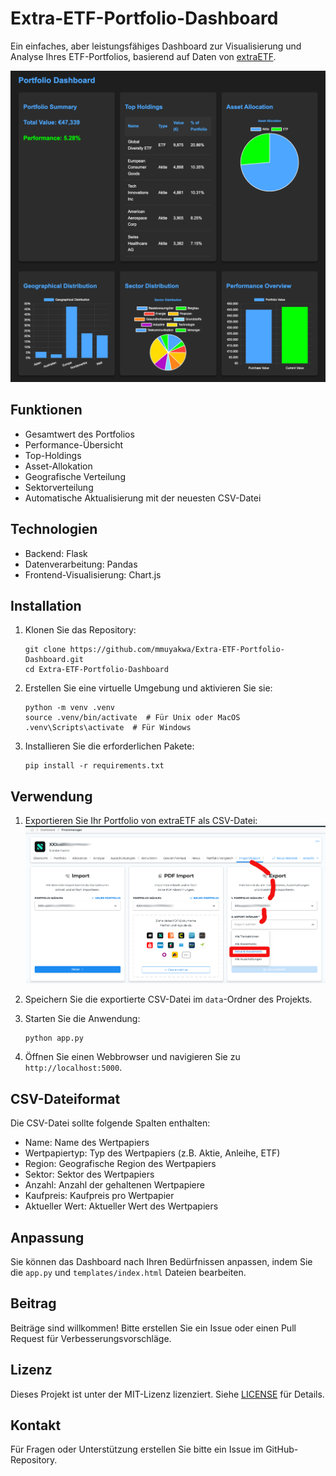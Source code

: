 # Extra-ETF-Portfolio-Dashboard

Ein einfaches, aber leistungsfähiges Dashboard zur Visualisierung und Analyse Ihres ETF-Portfolios, basierend auf Daten von [extraETF](https://extraetf.com/de/).

![Portfolio Dashboard](img/Portfolio-Dashboard.png)

## Funktionen

- Gesamtwert des Portfolios
- Performance-Übersicht
- Top-Holdings
- Asset-Allokation
- Geografische Verteilung
- Sektorverteilung
- Automatische Aktualisierung mit der neuesten CSV-Datei

## Technologien

- Backend: Flask
- Datenverarbeitung: Pandas
- Frontend-Visualisierung: Chart.js

## Installation

1. Klonen Sie das Repository:
   ```
   git clone https://github.com/mmuyakwa/Extra-ETF-Portfolio-Dashboard.git
   cd Extra-ETF-Portfolio-Dashboard
   ```

2. Erstellen Sie eine virtuelle Umgebung und aktivieren Sie sie:
   ```
   python -m venv .venv
   source .venv/bin/activate  # Für Unix oder MacOS
   .venv\Scripts\activate  # Für Windows
   ```

3. Installieren Sie die erforderlichen Pakete:
   ```
   pip install -r requirements.txt
   ```

## Verwendung

1. Exportieren Sie Ihr Portfolio von extraETF als CSV-Datei:
   ![Export auf Extra-ETF](img/Extra-ETF-Export.png)

2. Speichern Sie die exportierte CSV-Datei im `data`-Ordner des Projekts.

3. Starten Sie die Anwendung:
   ```
   python app.py
   ```

4. Öffnen Sie einen Webbrowser und navigieren Sie zu `http://localhost:5000`.

## CSV-Dateiformat

Die CSV-Datei sollte folgende Spalten enthalten:

- Name: Name des Wertpapiers
- Wertpapiertyp: Typ des Wertpapiers (z.B. Aktie, Anleihe, ETF)
- Region: Geografische Region des Wertpapiers
- Sektor: Sektor des Wertpapiers
- Anzahl: Anzahl der gehaltenen Wertpapiere
- Kaufpreis: Kaufpreis pro Wertpapier
- Aktueller Wert: Aktueller Wert des Wertpapiers

## Anpassung

Sie können das Dashboard nach Ihren Bedürfnissen anpassen, indem Sie die `app.py` und `templates/index.html` Dateien bearbeiten.

## Beitrag

Beiträge sind willkommen! Bitte erstellen Sie ein Issue oder einen Pull Request für Verbesserungsvorschläge.

## Lizenz

Dieses Projekt ist unter der MIT-Lizenz lizenziert. Siehe [LICENSE](LICENSE) für Details.

## Kontakt

Für Fragen oder Unterstützung erstellen Sie bitte ein Issue im GitHub-Repository.